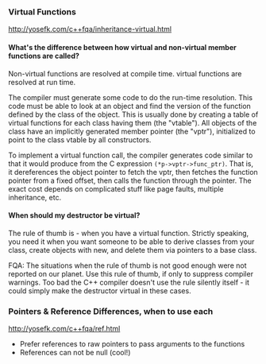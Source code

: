 ### Virtual Functions

http://yosefk.com/c++fqa/inheritance-virtual.html

#### What's the difference between how virtual and non-virtual member functions are called?

Non-virtual functions are resolved at compile time. virtual functions are resolved at run time.

The compiler must generate some code to do the run-time resolution. This code must be able to look at an object and find the version of the function defined by the class of the object. This is usually done by creating a table of virtual functions for each class having them (the "vtable"). All objects of the class have an implicitly generated member pointer (the "vptr"), initialized to point to the class vtable by all constructors.

To implement a virtual function call, the compiler generates code similar to that it would produce from the C expression 
`(*p->vptr->func_ptr)`. That is, it dereferences the object pointer to fetch the vptr, then fetches the function pointer from a fixed offset, then calls the function through the pointer.
The exact cost depends on complicated stuff like page faults, multiple inheritance, etc.

#### When should my destructor be virtual?

The rule of thumb is - when you have a virtual function. Strictly speaking, you need it when you want someone to be able to derive classes from your class, create objects with new, and delete them via pointers to a base class.

FQA: The situations when the rule of thumb is not good enough were not reported on our planet. Use this rule of thumb, if only to suppress compiler warnings. Too bad the C++ compiler doesn't use the rule silently itself - it could simply make the destructor virtual in these cases.

### Pointers & Reference Differences, when to use each

http://yosefk.com/c++fqa/ref.html
- Prefer references to raw pointers to pass arguments to the functions
- References can not be null (cool!)

